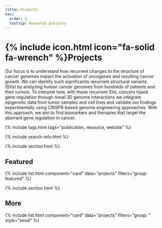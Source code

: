 ```yaml
---
title: Projects
nav:
  order: 2
  tooltip: Research projects
---
```


# {% include icon.html icon="fa-solid fa-wrench" %}Projects

Our focus is to understand how recurrent changes to the structure of cancer genomes impact the activation of oncogenes and resulting cancer growth.  We can identify such significantly recurrent structural variants (SVs) by analyzing human cancer genomes from hundreds of patients and their tumors. To interpret how, with these recurrent SVs, cancers hijack gene regulation through novel 3D genome interactions we integrate epigenetic data from tumor samples and cell lines and validate our findings experimentally using CRISPR-based genome engineering approaches. With this approach, we aim to find biomarkers and therapies that target the aberrant gene regulation in cancer.   

{% include tags.html tags="publication, resource, website" %}

{% include search-info.html %}

{% include section.html %}

## Featured

{% include list.html component="card" data="projects" filters="group: featured" %}

{% include section.html %}

## More

{% include list.html component="card" data="projects" filters="group: " style="small" %}
